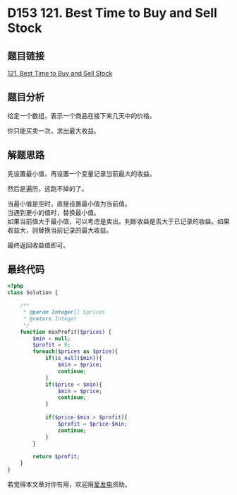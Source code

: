 # D153 121. Best Time to Buy and Sell Stock

## 题目链接

[121. Best Time to Buy and Sell Stock](https://leetcode.com/problems/best-time-to-buy-and-sell-stock/)

## 题目分析

给定一个数组，表示一个商品在接下来几天中的价格。

你只能买卖一次，求出最大收益。

## 解题思路

先设置最小值，再设置一个变量记录当前最大的收益。

然后是遍历，这跑不掉的了。

当最小值是空时，直接设置最小值为当前值。  
当遇到更小的值时，替换最小值。  
如果当前值大于最小值，可以考虑是卖出。判断收益是否大于已记录的收益。如果收益大，则替换当前记录的最大收益。

最终返回收益值即可。

## 最终代码

```php
<?php
class Solution {

    /**
     * @param Integer[] $prices
     * @return Integer
     */
    function maxProfit($prices) {
        $min = null;
        $profit = 0;
        foreach($prices as $price){
            if(is_null($min)){
                $min = $price;
                continue;
            }
            if($price < $min){
                $min = $price;
                continue;
            }
     
            if($price-$min > $profit){
                $profit = $price-$min;
                continue;
            }
        }
        
        return $profit;
    }
}
```

若觉得本文章对你有用，欢迎用[爱发电](https://afdian.net/@skys215)资助。

